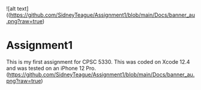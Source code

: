 ![alt text]((https://github.com/SidneyTeague/Assignment1/blob/main/Docs/banner_au.png?raw=true)
# Assignment1
This is my first assignment for CPSC 5330. This was coded on Xcode 12.4 and was tested on an iPhone 12 Pro.
(https://github.com/SidneyTeague/Assignment1/blob/main/Docs/banner_au.png?raw=true)
